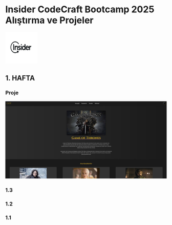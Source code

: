 
# Insider CodeCraft Bootcamp 2025 Alıştırma ve Projeler
<img src="./screenshots/insider-1.jpg" alt="Example Image" width="100" height="100">


## 1. HAFTA

### Proje
![Example Image](./screenshots/proje_1.jpg)


### 1.3


### 1.2


### 1.1
